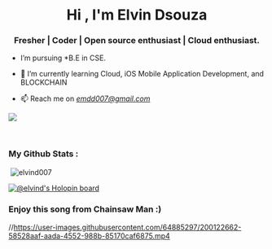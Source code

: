 <h1 align="center">Hi , I'm Elvin Dsouza</h1>
<h3 align="center"><b>Fresher | Coder | Open source enthusiast | Cloud enthusiast</b>.</h3>


-  I’m pursuing *B.E in CSE.

- 🌱 I’m currently learning Cloud, iOS Mobile Application Development, and BLOCKCHAIN 

- 📫 Reach me on *emdd007@gmail.com* 


![](https://komarev.com/ghpvc/?username=elvind007&label=PROFILE+VIEWS)


<!---
<h2></h2>
<h3>Languages and Tools :</h3>
<h2>
<p align="left"> <a href="https://www.cprogramming.com/" target="_blank"> <img src="https://raw.githubusercontent.com/devicons/devicon/master/icons/c/c-original.svg" alt="c" width="40" height="40"/> </a> 
<a href="https://www.w3schools.com/cpp/" target="_blank"> <img src="https://raw.githubusercontent.com/devicons/devicon/master/icons/cplusplus/cplusplus-original.svg" alt="cplusplus" width="40" height="40"/> </a> 
<a href="https://www.w3.org/TR/CSS/#css" target="_blank" rel="noreferrer"><img src="https://raw.githubusercontent.com/danielcranney/readme-generator/main/public/icons/skills/css3-colored.svg" width="36" height="36" alt="CSS3" /></a> 
  <a href="https://developer.mozilla.org/en-US/docs/Glossary/HTML5" target="_blank" rel="noreferrer"><img src="https://raw.githubusercontent.com/danielcranney/readme-generator/main/public/icons/skills/html5-colored.svg" width="36" height="36" alt="HTML5" /></a> 
<a href="https://www.oracle.com/java/" target="_blank" rel="noreferrer"><img src="https://raw.githubusercontent.com/danielcranney/readme-generator/main/public/icons/skills/java-colored.svg" width="36" height="36" alt="Java" /></a>
<a href="https://developer.mozilla.org/en-US/docs/Web/JavaScript" target="_blank" rel="noreferrer"><img src="https://raw.githubusercontent.com/danielcranney/readme-generator/main/public/icons/skills/javascript-colored.svg" width="36" height="36" alt="Javascript" /></a>
<a href="https://www.python.org" target="_blank"> <img src="https://raw.githubusercontent.com/devicons/devicon/master/icons/python/python-original.svg" alt="python" width="40" height="40"/> </a> 
</p>
</h2>

-->


<br>
<h3>My Github Stats :</h3>
<p>&nbsp;<img align="center" src="https://github-readme-stats.vercel.app/api?username=elvind007&show_icons=true&theme=tokyonight&locale=en" alt="elvind007" /></p>




[![@elvind's Holopin board](https://holopin.me/elvind)](https://holopin.io/@elvind)






<h3>Enjoy this song from Chainsaw Man :) </h3>


//https://user-images.githubusercontent.com/64885297/200122662-58528aaf-aada-4552-988b-85170caf6875.mp4





